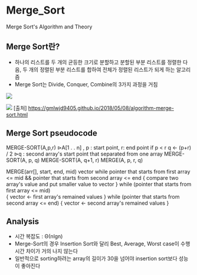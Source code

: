 # Merge_Sort
Merge Sort's Algorithm and Theory

## Merge Sort란?
- 하나의 리스트를 두 개의 균등한 크기로 분할하고 분할된 부분 리스트를 정렬한 다음, 두 개의 정렬된 부분 리스트를 합하여 전체가 정렬된 리스트가 되게 하는 알고리즘
- Merge Sort는 Divide, Conquer, Combine의 3가지 과정을 거침

<img src="https://gmlwjd9405.github.io/images/algorithm-merge-sort/merge-sort-concepts.png"></img>




<img src="https://gmlwjd9405.github.io/images/algorithm-merge-sort/merge-sort.png"></img>
[출처] https://gmlwjd9405.github.io/2018/05/08/algorithm-merge-sort.html


## Merge Sort pseudocode

  MERGE-SORT(A,p,r)     ⊳A[1 . . n] , p : start point, r: end point
    if p < r
      q <- (p+r) / 2        ⊳q : second array's start point that separated from one array
      MERGE-SORT(A, p, q)
      MERGE-SORT(A, q+1, r)
      MERGE(A, p, r, q)
    
  MERGE(arr[], start, end, mid)
	  vector<int>
	  while pointer that starts from first array <= mid && pointer that starts from second array <= end
	  {
		  compare two array's value and put smaller value to vector
    }
    while (pointer that starts from first array <= mid)											
    {
      vector <- first array's remained values
    }
    while (pointer that starts from second array <= end)
    {
       vector <- second array's remained values
    }
         
  
  ## Analysis
  - 시간 복잡도 : Θ(nlgn)
  - Merge-Sort의 경우 Insertion Sort와 달리 Best, Average, Worst case이 수행시간 차이가 거의 나지 않는다
  - 일반적으로 sorting하려는 array의 길이가 30을 넘어야 insertion sort보다 성능이 좋아진다
